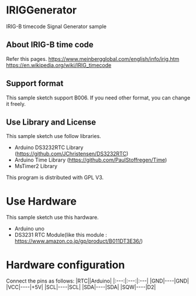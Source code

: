 # IRIGGenerator
IRIG-B timecode Signal Generator sample

## About IRIG-B time code
Refer this pages.
https://www.meinbergglobal.com/english/info/irig.htm
https://en.wikipedia.org/wiki/IRIG_timecode

## Support format
This sample sketch support B006. If you need other format, you can change it freely.

## Use Library and License
This sample sketch use follow libraries.
* Arduino DS3232RTC Library (https://github.com/JChristensen/DS3232RTC)
* Arduino Time Library (https://github.com/PaulStoffregen/Time)
* MsTimer2 Library

This program is distributed with GPL V3.

# Use Hardware
This sample sketch use this hardware.
* Arduino uno
* DS3231 RTC Module(like this module : https://www.amazon.co.jp/gp/product/B011DT3E36/)

# Hardware configuration
Connect the pins as follows:
|RTC||Arduino|
|:---:|:---:|:---|
|GND|----|GND|
|VCC|----|+5V|
|SCL|----|SCL|
|SDA|----|SDA|
|SQW|----|D2|
